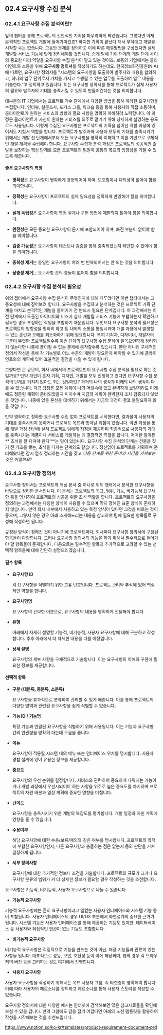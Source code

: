 ## 02.4 요구사항 수집 분석

### 02.4.1 요구사항 수집 분석이란?

앞의 챕터를 통해 프로젝트의 전반적인 기획을 마무리하게 되었습니다. 그렇다면 이제 본격적인 프로젝트 개발에 들어가야겠죠? 하지만 기획이 끝났다 해서 무턱대고 개발을 시작할 수는 없습니다. 그동안 문제를 정의하고 이에 따른 해결방법을 구상했다면 실제 개발할 서비스 기능에 맞게 정리해야할 것입니다. 쉽게 말해 기획 단계와 개발 단계 사이의 중요한 다리 역할을 요구사항 수집 분석이 맡고 있는 것이죠.
보통의 기업에서는 클라이언트와 소통을 위해 **요구사항 정의서**를 작성하기도 하는데요. 한국정보화진흥원(NIA)에 따르면, 요구사항 정의서를 "시스템의 요구사항을 도출하여 발주자와 내용을 합의하고, 하나의 업무 단위로서 가치를 가지고 수행될 수 있는 업무를 도출하여 업무 내용을 기술한다."고 정의하고 있습니다. 이는 요구사항 정의서를 통해 프로젝트가 실제 사용자의 필요와 발주자의 기대를 충족시킬 수 있도록 만들어간다는 것을 의미합니다.

대부분의 IT 기업에서는 프로젝트 착수 단계에서 다양한 방법을 통해 이러한 요구사항을 수집합니다. 인터뷰, 설문조사, 포커스 그룹, 워크숍 등을 통해 사용자와 직접 소통하며, 클라이언트가 원하는 서비스의 방향과 필요 사항을 명확히 이해하려 노력합니다. 이 과정은 클라이언트가 자신이 원하는 서비스를 외주로 맡기기 위해 상세하게 설명하는 용도로도 사용됩니다. 이렇게 수집된 요구사항은 프로젝트의 기획을 넘어선 개발 과정에 있어서도 지침서 역할을 합니다.
프로젝트가 발주자와 사용자 모두의 기대를 충족시키기 위해서는 개발 전 단계에서부터 모든 요구사항을 명확히 이해하고 이를 기반으로 구체적인 개발 계획을 수립해야 합니다. 요구사항 수집과 분석 과정은 프로젝트의 성공적인 출발을 보장하는 핵심 단계로 모든 프로젝트의 팀원이 공통의 목표와 방향성을 가질 수 있도록 해줍니다.

#### 좋은 요구사항의 특징

- **명확성**은 요구사항이 명확하게 표현되어야 하며, 모호함이나 다의성이 없어야 함을 의미합니다.

- **정확성**은 요구사항이 프로젝트의 실제 필요성을 정확하게 반영해야 함을 의미합니다.

- **설계 독립성**은 요구사항이 특정 설계나 구현 방법에 제한되지 않아야 함을 의미합니다.

- **완전성**은 모든 중요한 요구사항이 문서에 포함되어야 하며, 빠진 부분이 없어야 함을 의미합니다.

- **검증 가능성**은 요구사항이 테스트나 검증을 통해 충족되었는지 확인할 수 있어야 함을 의미합니다.

- **중복성 제거**는 동일한 요구사항이 여러 번 반복되어서는 안 되는 것을 의미합니다.

- **상충성 제거**는 요구사항 간의 충돌이 없어야 함을 의미합니다.

### 02.4.2 요구사항 수집 분석의 필요성

위의 챕터에서 요구사항 수집 분석이 무엇인지에 대해 다루었다면 이번 챕터에서는 그 중요성에 대해 짚어보려 합니다. 요구사항을 수집하고 분석하는 것은 프로젝트 기획 단계를 마치고 본격적인 개발을 들어가기 전 반드시 필요한 단계입니다. 이 과정에서는 이전 단계에서 도출된 아이디어와 니즈가 실제 개발될 서비스 기능에 부합하는지 확인하고 필요한 경우 조정하는 작업을 포함하기 때문입니다.
무엇보다 요구사항 분석의 필요성은 프로젝트의 방향성을 명확히 하고 팀 내외의 소통을 통일시키며 개발 과정에서 발생할 수 있는 혼란과 오해를 최소화하기 위해 필요합니다. 특히 기획자, 디자이너, 개발자의 구분이 뚜렷한 프로젝트일수록 이번 단계의 요구사항 수집 분석이 일목요연하게 정리되지 않는다면 나중에 돌이킬 수 없는 문제에 봉착할수록 있습니다.
뿐만 아니라 구체적인 정의서 작성을 통해 각 기능별로 어느 수준의 개발이 필요한지 파악할 수 있기에 클라이언트와의 계약에 있어 효율적인 결정을 내릴 수 있게 됩니다.

그렇다면 큰 규모의, 회사 내에서의 프로젝트만이 요구사항 수집 분석을 필요로 하는 것일까요? 만약 개인이 혼자 기획, 디자인, 개발을 모두 진행하고 있다면 요구사항 수집 분석의 단계를 거치지 않아도 되는 것일까요? 과거의 나의 생각과 미래의 나의 생각이 다를 수 있습니다. 지금 당장은 모든 계획이 나의 머릿속에 있고 완벽하게 보일지라도 미래에도 정돈된 계획이 준비되었을지 미지수며 지금의 계획이 완벽한지 조차 검증되지 않았을 것입니다. 나중에 있을 혼선을 대비하기 위해서는 지금의 과정이 결코 불필요하지 않을 것입니다.

만약 명확하고 정확한 요구사항 수집 없이 프로젝트를 시작한다면, 결과물이 사용자의 기대를 충족시키지 못하거나 프로젝트 목표와 벗어날 위험이 있습니다. 이번 과정을 통해 개발 과정 전반에 걸쳐 프로젝트 팀에게 지침을 제공하며 최종적으로 사용자의 기대를 충족시키는 제품이나 서비스를 개발하는 데 결정적인 역할을 합니다. 어떠한 일이든 **'초석을 잘 다져야 한다'**는 말이 있습니다. 요구사항 수집 분석의 단계는 건물을 짓기 전 기초를 쌓는, 초석을 다지는 단계와도 같습니다. 정신없이 프로젝트를 기획하며 준비해왔다면 잠시 멈춰 정리하는 시간을 갖고 _다음 단계를 위한 준비의 시간을 가져보는 것은 어떨까요?_

### 02.4.3 요구사항 정의서

요구사항 정의서는 프로젝트의 핵심 문서 중 하나로 위의 챕터에서 분석한 요구사항을 바탕으로 정리한 문서입니다. 이 문서는 프로젝트의 목표, 범위, 기능, 비기능적 요구사항 등을 명시하여 프로젝트의 성공을 위한 초석 역할을 합니다. 프로젝트의 요구사항을 정의하는 과정에서는 다양한 양식이 사용될 수 있으며 딱히 정해진 표준 양식이 존재하지 않습니다. 만약 회사 내부에서 사용하고 있는 특정 양식이 있다면 그것을 따르는 것이 좋으며, 그렇지 않은 경우 아래 소개해드리는 내용을 참고하여 팀에 필요한 항목들로 구성해 작성하면 됩니다.

규정된 양식이 정해진 것이 아니기에 프로젝트마다, 회사마다 요구사항 정의서에 구성된 항목들이 다양합니다. 그러나 요구사항 정의서의 기능을 하기 위해서 필수적으로 들어가야 할 항목들이 존재합니다. 다음으로는 필수적인 항목과 추가적으로 고려할 수 있는 선택적 항목들에 대해 간단히 설명드리겠습니다.

#### 필수 항목

- **요구사항 ID**

  각 요구사항을 식별하기 위한 고유 번호입니다. 프로젝트 관리와 추적에 있어 핵심적인 역할을 합니다.

- **요구사항명**

  요구사항의 간략한 이름으로, 요구사항의 내용을 명확하게 전달해야 합니다.

- **유형**

  아래에서 자세히 설명할 기능적, 비기능적, 사용자 요구사항에 대해 구분하고 작성합니다. 추후 아래에서 더 자세한 내용을 다룰 예정입니다.

- **상세 설명**

  요구사항의 세부 사항을 구체적으로 기술합니다. 이는 요구사항의 이해와 구현에 필요한 정보를 제공합니다.

#### 선택적 항목

- **구분 (대분류, 중분류, 소분류)**

  요구사항을 효과적으로 분류하여 관리할 수 있게 해줍니다. 이를 통해 프로젝트의 다양한 영역과 관련된 요구사항을 쉽게 식별할 수 있습니다.

- **기능 ID / 기능명**

  특정 기능과 연결된 요구사항을 식별하기 위해 사용됩니다. 이는 기능과 요구사항 간의 연관성을 명확히 하는데 도움을 줍니다.

- **메뉴**

  요구사항이 적용될 시스템 내의 메뉴 또는 인터페이스 위치를 명시합니다. 사용자 경험 설계에 있어 유용한 정보를 제공합니다.

- **중요도**

  요구사항의 우선 순위를 결정합니다. 서비스와 관련하여 중요하게 다뤄지는 기능이거나 개발 과정에서 우선시되어야 하는 사항을 위주로 높은 중요도를 차지하며 프로젝트의 자원 배분과 일정 계획에 중요한 영향을 미칩니다.

- **난이도**

  요구사항을 충족시키기 위한 개발의 복잡도를 평가합니다. 개발 일정과 자원 계획에 영향을 줄 수 있습니다.

- **수용여부**

  해당 요구사항에 대한 수용/보류/제외와 같은 여부를 명시합니다. 프로젝트의 목적에 부합한 요구사항인지, 다른 요구사항과 충돌하는 점은 없는지 등의 판단을 거쳐 결정하게 됩니다.

- **세부 정의사항**

  요구사항에 대한 추가적인 정보나 조건을 기술합니다. 프로젝트의 규모가 크거나 요구사항 분류의 범위가 커 더 상세한 정보가 필요할 경우 작성하는 것을 추천합니다.

요구사항은 기능적, 비기능적, 사용자 요구사항으로 나눌 수 있습니다.

- **기능적 요구사항**

기능적 요구사항에는 흔히 요구사항이라고 일컫는 사용자 인터페이스와 시스템 기능 등이 포함됩니다. 사용자 인터페이스의 경우 UI/UX 부분에서 화면설계의 중요한 근거가 됩니다. 시스템 기능은 사용자 인터페이스를 통해 제공하는 기능도 있지만, 데이터베이스 등 사용자와 직접적인 연관이 없는 기능도 포함합니다.

- **비기능적 요구사항**

비기능적 요구사항은 직접적으로 기능을 만드는 것이 아닌, 해당 기능들과 관련이 있는 사항들 입니다. 대표적으로 성능, 보안, 호환성 등이 이에 해당되며, 웹의 경우 각 브라우저의 버전 등을 고려하는 것도 여기에서 진행합니다.

- **사용자 요구사항**

사용자 요구사항을 작성하기 위해서는 목표 사용자 그룹, 즉 타겟층이 명확해야 합니다. 이에 따라 사용자의 페르소나를 정의하고 페르소나를 통해 사용자 스토리를 작성할 수 있습니다.

요구사항 정의서에 대한 다양한 예시는 인터넷에 검색해보면 많은 참고자료들을 확인해보실 수 있을 겁니다. 만약 그럼에도 감을 잡기 어렵다면 아래의 노션 템플릿을 활용하여 작성을 시작해보는 것을 추천드립니다.

https://www.notion.so/ko-kr/templates/product-requirement-document-prd
